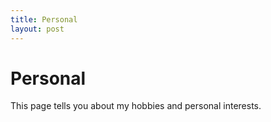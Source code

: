 ```yaml
---
title: Personal
layout: post
---
```


# Personal
This page tells you about my hobbies and personal interests.
